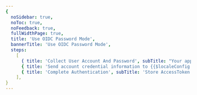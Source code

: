 ```yaml
---
{
  noSidebar: true,
  noToc: true,
  noFeedback: true,
  fullWidthPage: true,
  title: 'Use OIDC Password Mode',
  bannerTitle: 'Use OIDC Password Mode',
  steps:
    [
      { title: 'Collect User Account And Password', subTitle: "Your application needs to collect the user's account and password" },
      { title: 'Send account credential information to {{$localeConfig.brandName}} for authentication', subTitle: "Send the user's account and password directly to {{$localeConfig.brandName}} for authentication" },
      { title: 'Complete Authentication', subTitle: 'Store AccessToken and IdToken for further use' },
    ],
}
---
```


<IntegrationDetail/>
